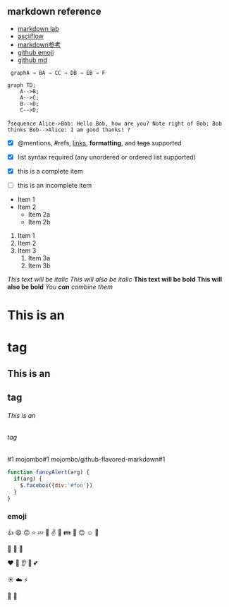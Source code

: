 
## markdown reference
 * [markdown lab](mdlab.md)
 * [asciiflow](http://asciiflow.com/)
 * [markdown参考](https://www.zybuluo.com/mdeditor?url=https://www.zybuluo.com/static/editor/md-help.markdown#4-%E6%B3%A8%E8%84%)
 * [github emoji](https://github.com/ikatyang/emoji-cheat-sheet/blob/master/README.md#people)
 * [github md](https://help.github.com/en/articles/basic-writing-and-formatting-syntax#using-emoji)



``` graphA → BA → CC → DB → EB → F```

```mermaid
graph TD;
    A-->B;
    A-->C;
    B-->D;
    C-->D;
```
?```sequence
Alice->Bob: Hello Bob, how are you?
Note right of Bob: Bob thinks
Bob-->Alice: I am good thanks!
?```


- [x] @mentions, #refs, [links](), **formatting**, and <del>tags</del> supported
- [x] list syntax required (any unordered or ordered list supported)
- [x] this is a complete item
- [ ] this is an incomplete item


* Item 1
* Item 2
  * Item 2a
  * Item 2b


1. Item 1
1. Item 2
1. Item 3
   1. Item 3a
   1. Item 3b


*This text will be italic*
_This will also be italic_
**This text will be bold**
__This will also be bold__
_You **can** combine them_


# This is an <h1> tag
## This is an <h2> tag
###### This is an <h6> tag


#1
mojombo#1
mojombo/github-flavored-markdown#1


```javascript
function fancyAlert(arg) {
  if(arg) {
    $.facebox({div:'#foo'})
  }
}
```



### emoji
:+1:
:smile:
:angry:
:star:
:zzz:
:shit:
:v:
:fu:
:family:
:dancers:
:blush:
:relaxed:
:imp:

:baby: :woman: :man:

:heart: :kiss: :ear: :nose:
:two_hearts:

:sunny: :cloud: :zap:

:frog: :bug:




